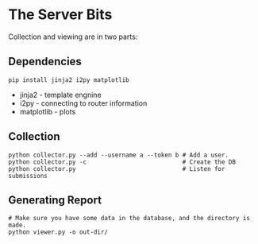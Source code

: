 # The Server Bits

Collection and viewing are in two parts:

## Dependencies

`pip install jinja2 i2py matplotlib`

* jinja2 - template engnine
* i2py - connecting to router information
* matplotlib - plots

## Collection

```
python collector.py --add --username a --token b # Add a user.
python collector.py -c                           # Create the DB
python collector.py                              # Listen for submissions
```

## Generating Report

```
# Make sure you have some data in the database, and the directory is made.
python viewer.py -o out-dir/
```

